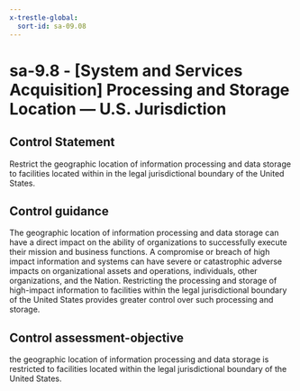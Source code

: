 ```yaml
---
x-trestle-global:
  sort-id: sa-09.08
---
```


# sa-9.8 - \[System and Services Acquisition\] Processing and Storage Location — U.S. Jurisdiction

## Control Statement

Restrict the geographic location of information processing and data storage to facilities located within in the legal jurisdictional boundary of the United States.

## Control guidance

The geographic location of information processing and data storage can have a direct impact on the ability of organizations to successfully execute their mission and business functions. A compromise or breach of high impact information and systems can have severe or catastrophic adverse impacts on organizational assets and operations, individuals, other organizations, and the Nation. Restricting the processing and storage of high-impact information to facilities within the legal jurisdictional boundary of the United States provides greater control over such processing and storage.

## Control assessment-objective

the geographic location of information processing and data storage is restricted to facilities located within the legal jurisdictional boundary of the United States.
